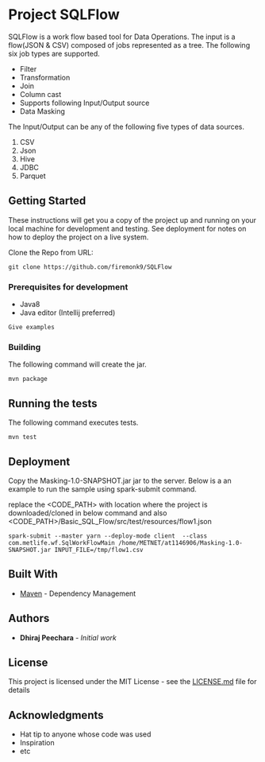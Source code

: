 # Project SQLFlow

SQLFlow is a work flow based tool for Data Operations. The input is a flow(JSON & CSV) composed of jobs represented as a tree. The following six job types are supported.

* Filter
* Transformation
* Join
* Column cast
* Supports following Input/Output source
* Data Masking

The Input/Output can be any of the following five types of data sources.
1. CSV
2. Json
3. Hive
4. JDBC
5. Parquet


## Getting Started

These instructions will get you a copy of the project up and running on your local machine for development and testing. See deployment for notes on how to deploy the project on a live system.

Clone the Repo from URL:

```git clone https://github.com/firemonk9/SQLFlow```

### Prerequisites for development


* Java8
* Java editor (Intellij preferred)

```
Give examples
```

### Building

The following command will create the jar.
```
mvn package
```

## Running the tests

The following command executes tests.
```
mvn test
```

## Deployment

Copy the Masking-1.0-SNAPSHOT.jar jar to the server. Below is a an example to run the sample using spark-submit command.

replace the <CODE_PATH> with location where the project is downloaded/cloned in below command and also <CODE_PATH>/Basic_SQL_Flow/src/test/resources/flow1.json

```
spark-submit --master yarn --deploy-mode client  --class com.metlife.wf.SqlWorkFlowMain /home/METNET/at1146906/Masking-1.0-SNAPSHOT.jar INPUT_FILE=/tmp/flow1.csv
```

## Built With

* [Maven](https://search.maven.org/) - Dependency Management

## Authors

* **Dhiraj Peechara** - *Initial work*


## License

This project is licensed under the MIT License - see the [LICENSE.md](LICENSE.md) file for details

## Acknowledgments

* Hat tip to anyone whose code was used
* Inspiration
* etc
